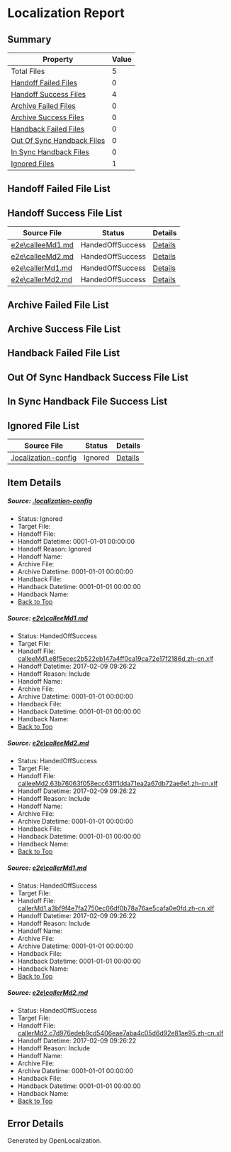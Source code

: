 # <a name='report-top'></a> Localization Report

## Summary
 Property | Value 
 -------- | ----- 
 Total Files | 5
[ Handoff Failed Files ](#handoff-failed-list)| 0
[ Handoff Success Files ](#handoff-success-list)| 4
[ Archive Failed Files ](#archive-failed-list)| 0
[ Archive Success Files ](#archive-success-list)| 0
[ Handback Failed Files ](#handback-failed-list)| 0
[ Out Of Sync Handback Files ](#outofsync-handback-success-list)| 0
[ In Sync Handback Files ](#insync-handback-success-list)| 0
[ Ignored Files ](#ignored-list)| 1

## <a name='handoff-failed-list'></a> Handoff Failed File List

## <a name='handoff-success-list'></a> Handoff Success File List
 Source File | Status | Details 
 ----------- | ------ | ------- 
 [e2e\calleeMd1.md](https://github.com/OpenLocalizationTestOrg/ol-test0/blob/57e64743a380a332be9dd99ec9758503f610dc96/e2e/calleeMd1.md) | HandedOffSuccess | [Details](#3a6625e50ede08c5d75125858639a579dd3e80f61)
 [e2e\calleeMd2.md](https://github.com/OpenLocalizationTestOrg/ol-test0/blob/57e64743a380a332be9dd99ec9758503f610dc96/e2e/calleeMd2.md) | HandedOffSuccess | [Details](#683080d5b913ad39bda921c846d581a09ca459932)
 [e2e\callerMd1.md](https://github.com/OpenLocalizationTestOrg/ol-test0/blob/57e64743a380a332be9dd99ec9758503f610dc96/e2e/callerMd1.md) | HandedOffSuccess | [Details](#a2058941b47e776afff010f5221c2fbaed63ad9a3)
 [e2e\callerMd2.md](https://github.com/OpenLocalizationTestOrg/ol-test0/blob/57e64743a380a332be9dd99ec9758503f610dc96/e2e/callerMd2.md) | HandedOffSuccess | [Details](#c4a3b45789413afa5b7178e700b38c506f63fd644)

## <a name='archive-failed-list'></a> Archive Failed File List

## <a name='archive-success-list'></a> Archive Success File List

## <a name='handback-failed-list'></a> Handback Failed File List

## <a name='outofsync-handback-success-list'></a> Out Of Sync Handback Success File List

## <a name='insync-handback-success-list'></a> In Sync Handback File Success List

## <a name='ignored-list'></a> Ignored File List
 Source File | Status | Details 
 ----------- | ------ | ------- 
 [.localization-config](https://github.com/OpenLocalizationTestOrg/ol-test0/blob/57e64743a380a332be9dd99ec9758503f610dc96/.localization-config) | Ignored | [Details](#cb0632cf59c1387fc1742bfb9fa3c47f87e2e5c90)

## Item Details
##### <a name='cb0632cf59c1387fc1742bfb9fa3c47f87e2e5c90'></a> Source: [.localization-config](https://github.com/OpenLocalizationTestOrg/ol-test0/blob/57e64743a380a332be9dd99ec9758503f610dc96/.localization-config)
* Status: Ignored
* Target File: 
* Handoff File: 
* Handoff Datetime: 0001-01-01 00:00:00
* Handoff Reason: Ignored
* Handoff Name: 
* Archive File: 
* Archive Datetime: 0001-01-01 00:00:00
* Handback File: 
* Handback Datetime: 0001-01-01 00:00:00
* Handback Name: 
* [Back to Top](#report-top)

##### <a name='3a6625e50ede08c5d75125858639a579dd3e80f61'></a> Source: [e2e\calleeMd1.md](https://github.com/OpenLocalizationTestOrg/ol-test0/blob/57e64743a380a332be9dd99ec9758503f610dc96/e2e/calleeMd1.md)
* Status: HandedOffSuccess
* Target File: 
* Handoff File: [calleeMd1.e8f5ecec2b522eb147a4ff0ca19ca72e17f2186d.zh-cn.xlf](https://github.com/OpenLocalizationTestOrg/ol-test0-handoff/blob/6058748157e99b3c40689fffd2912d4dade75cbe/ol-handoff/OpenLocalizationTestOrg/ol-test0-zhcn/shujia/ht/calleeMd1.e8f5ecec2b522eb147a4ff0ca19ca72e17f2186d.zh-cn.xlf)
* Handoff Datetime: 2017-02-09 09:26:22
* Handoff Reason: Include
* Handoff Name: 
* Archive File: 
* Archive Datetime: 0001-01-01 00:00:00
* Handback File: 
* Handback Datetime: 0001-01-01 00:00:00
* Handback Name: 
* [Back to Top](#report-top)

##### <a name='683080d5b913ad39bda921c846d581a09ca459932'></a> Source: [e2e\calleeMd2.md](https://github.com/OpenLocalizationTestOrg/ol-test0/blob/57e64743a380a332be9dd99ec9758503f610dc96/e2e/calleeMd2.md)
* Status: HandedOffSuccess
* Target File: 
* Handoff File: [calleeMd2.63b76063f058ecc63ff1dda71ea2a67db72ae6e1.zh-cn.xlf](https://github.com/OpenLocalizationTestOrg/ol-test0-handoff/blob/6058748157e99b3c40689fffd2912d4dade75cbe/ol-handoff/OpenLocalizationTestOrg/ol-test0-zhcn/shujia/ht/calleeMd2.63b76063f058ecc63ff1dda71ea2a67db72ae6e1.zh-cn.xlf)
* Handoff Datetime: 2017-02-09 09:26:22
* Handoff Reason: Include
* Handoff Name: 
* Archive File: 
* Archive Datetime: 0001-01-01 00:00:00
* Handback File: 
* Handback Datetime: 0001-01-01 00:00:00
* Handback Name: 
* [Back to Top](#report-top)

##### <a name='a2058941b47e776afff010f5221c2fbaed63ad9a3'></a> Source: [e2e\callerMd1.md](https://github.com/OpenLocalizationTestOrg/ol-test0/blob/57e64743a380a332be9dd99ec9758503f610dc96/e2e/callerMd1.md)
* Status: HandedOffSuccess
* Target File: 
* Handoff File: [callerMd1.a3bf9f4e7fa2750ec06df0b78a76ae5cafa0e0fd.zh-cn.xlf](https://github.com/OpenLocalizationTestOrg/ol-test0-handoff/blob/6058748157e99b3c40689fffd2912d4dade75cbe/ol-handoff/OpenLocalizationTestOrg/ol-test0-zhcn/shujia/ht/callerMd1.a3bf9f4e7fa2750ec06df0b78a76ae5cafa0e0fd.zh-cn.xlf)
* Handoff Datetime: 2017-02-09 09:26:22
* Handoff Reason: Include
* Handoff Name: 
* Archive File: 
* Archive Datetime: 0001-01-01 00:00:00
* Handback File: 
* Handback Datetime: 0001-01-01 00:00:00
* Handback Name: 
* [Back to Top](#report-top)

##### <a name='c4a3b45789413afa5b7178e700b38c506f63fd644'></a> Source: [e2e\callerMd2.md](https://github.com/OpenLocalizationTestOrg/ol-test0/blob/57e64743a380a332be9dd99ec9758503f610dc96/e2e/callerMd2.md)
* Status: HandedOffSuccess
* Target File: 
* Handoff File: [callerMd2.c7d976edeb9cd5406eae7aba4c05d6d92e81ae95.zh-cn.xlf](https://github.com/OpenLocalizationTestOrg/ol-test0-handoff/blob/6058748157e99b3c40689fffd2912d4dade75cbe/ol-handoff/OpenLocalizationTestOrg/ol-test0-zhcn/shujia/ht/callerMd2.c7d976edeb9cd5406eae7aba4c05d6d92e81ae95.zh-cn.xlf)
* Handoff Datetime: 2017-02-09 09:26:22
* Handoff Reason: Include
* Handoff Name: 
* Archive File: 
* Archive Datetime: 0001-01-01 00:00:00
* Handback File: 
* Handback Datetime: 0001-01-01 00:00:00
* Handback Name: 
* [Back to Top](#report-top)


## Error Details

Generated by OpenLocalization.
